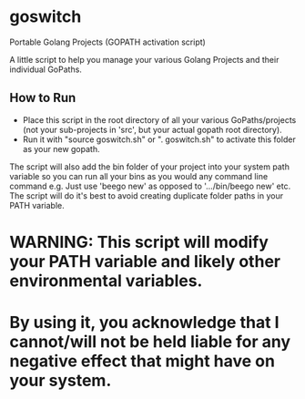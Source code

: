 # goswitch
Portable Golang Projects (GOPATH activation script)

A little script to help you manage your various Golang Projects and their individual GoPaths.

## How to Run
* Place this script in the root directory of all your various GoPaths/projects (not your sub-projects in 'src', but your actual gopath root directory).
* Run it with "source goswitch.sh" or ". goswitch.sh" to activate this folder as your new gopath.

The script will also add the bin folder of your project into your system path variable so you can run all your bins as you would any command line command e.g. Just use 'beego new' as opposed to '.../bin/beego new' etc.
The script will do it's best to avoid creating duplicate folder paths in your PATH variable.

# WARNING: This script will modify your PATH variable and likely other environmental variables.
# By using it, you acknowledge that I cannot/will not be held liable for any negative effect that might have on your system.
